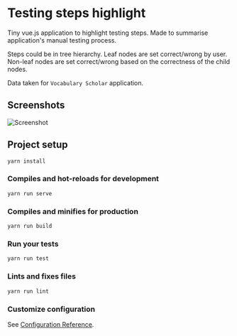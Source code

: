 # Testing steps highlight

Tiny vue.js application to highlight testing steps. Made to summarise application's manual testing process.

Steps could be in tree hierarchy. Leaf nodes are set correct/wrong by user. Non-leaf nodes are set correct/wrong based on the correctness of the child nodes.

Data taken for `Vocabulary Scholar` application.

## Screenshots

![Screenshot](http://files.alestrunda.cz/testing-steps-highlight/screen.jpg)

## Project setup
```
yarn install
```

### Compiles and hot-reloads for development
```
yarn run serve
```

### Compiles and minifies for production
```
yarn run build
```

### Run your tests
```
yarn run test
```

### Lints and fixes files
```
yarn run lint
```

### Customize configuration
See [Configuration Reference](https://cli.vuejs.org/config/).
